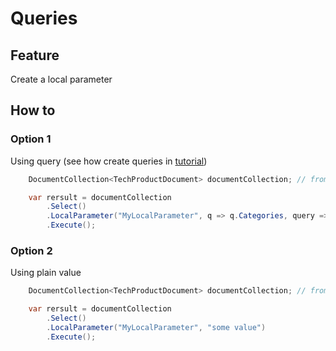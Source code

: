 # Queries

## Feature

Create a local parameter

## How to

### Option 1

Using query (see how create queries in [tutorial](http://solr-express.readthedocs.io/en/stable/tutorials/basic-features/queries))

```csharp
	DocumentCollection<TechProductDocument> documentCollection; // from DI

    var rersult = documentCollection
        .Select()
        .LocalParameter("MyLocalParameter", q => q.Categories, query => query.EqualsTo("some category"))
        .Execute();
```

### Option 2

Using plain value

```csharp
	DocumentCollection<TechProductDocument> documentCollection; // from DI

    var rersult = documentCollection
        .Select()
        .LocalParameter("MyLocalParameter", "some value")
        .Execute();
```
